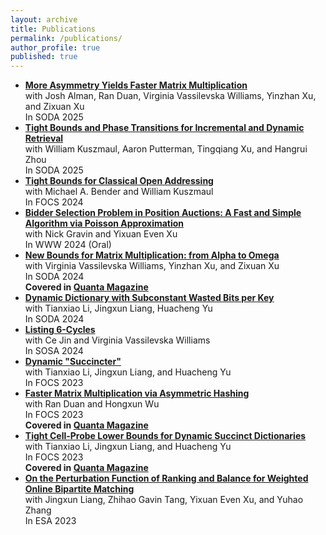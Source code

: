 ```yaml
---
layout: archive
title: Publications
permalink: /publications/
author_profile: true
published: true
---
```


- **[More Asymmetry Yields Faster Matrix Multiplication](https://arxiv.org/abs/2404.16349)**  
  with Josh Alman, Ran Duan, Virginia Vassilevska Williams, Yinzhan Xu, and Zixuan Xu  
  In SODA 2025
- **[Tight Bounds and Phase Transitions for Incremental and Dynamic Retrieval](https://arxiv.org/abs/2410.10002)**  
  with William Kuszmaul, Aaron Putterman, Tingqiang Xu, and Hangrui Zhou  
  In SODA 2025
- **[Tight Bounds for Classical Open Addressing](https://arxiv.org/abs/2409.11280)**  
  with Michael A. Bender and William Kuszmaul  
  In FOCS 2024  
- **[Bidder Selection Problem in Position Auctions: A Fast and Simple Algorithm via Poisson Approximation](https://arxiv.org/abs/2306.10648)**  
  with Nick Gravin and Yixuan Even Xu  
  In WWW 2024 (Oral)
- **[New Bounds for Matrix Multiplication: from Alpha to Omega](https://arxiv.org/abs/2307.07970)**  
  with Virginia Vassilevska Williams, Yinzhan Xu, and Zixuan Xu  
  In SODA 2024  
  **Covered in [Quanta Magazine](https://www.quantamagazine.org/mathematicians-inch-closer-to-matrix-multiplication-goal-20210323/)**
- **[Dynamic Dictionary with Subconstant Wasted Bits per Key](https://arxiv.org/abs/2310.20536)**  
  with Tianxiao Li, Jingxun Liang, Huacheng Yu  
  In SODA 2024
- **[Listing 6-Cycles](https://arxiv.org/abs/2310.14575)**  
  with Ce Jin and Virginia Vassilevska Williams  
  In SOSA 2024
- **[Dynamic "Succincter"](https://arxiv.org/abs/2309.12950)**  
  with Tianxiao Li, Jingxun Liang, and Huacheng Yu  
  In FOCS 2023
- **[Faster Matrix Multiplication via Asymmetric Hashing](https://arxiv.org/abs/2210.10173)**  
  with Ran Duan and Hongxun Wu  
  In FOCS 2023  
  **Covered in [Quanta Magazine](https://www.quantamagazine.org/mathematicians-inch-closer-to-matrix-multiplication-goal-20210323/)**
- [**Tight Cell-Probe Lower Bounds for Dynamic Succinct Dictionaries**](https://arxiv.org/abs/2306.02253)  
  with Tianxiao Li, Jingxun Liang, and Huacheng Yu  
  In FOCS 2023  
  **Covered in [Quanta Magazine](https://www.quantamagazine.org/scientists-find-optimal-balance-of-data-storage-and-time-20240208/)**
- **[On the Perturbation Function of Ranking and Balance for Weighted Online Bipartite Matching](https://arxiv.org/abs/2210.10370)**  
  with Jingxun Liang, Zhihao Gavin Tang, Yixuan Even Xu, and Yuhao Zhang  
  In ESA 2023
